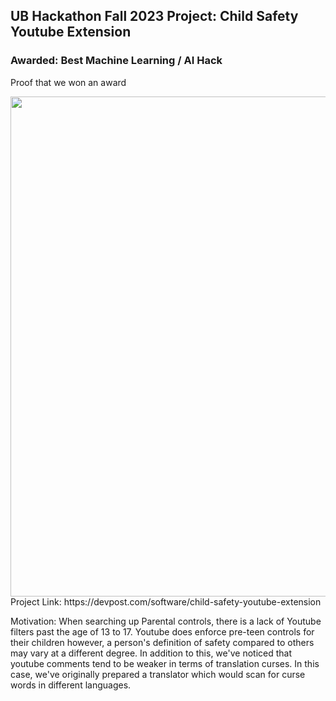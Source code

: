 ## UB Hackathon Fall 2023 Project: Child Safety Youtube Extension 
### Awarded: Best Machine Learning / AI Hack
<!--Just know that I'm still working on this---->
<!--Will find an image of us standing with the Hackathon Best Machine LEarning HAck thing later on.-->
Proof that we won an award
<div>
  <img src=https://github.com/user-attachments/assets/dccb10af-a97a-484c-ac2d-c7ba339a18ee width=800></img>
</div>
Project Link: https://devpost.com/software/child-safety-youtube-extension

Motivation: When searching up Parental controls, there is a lack of Youtube filters past the age of 13 to 17. Youtube does enforce pre-teen controls for their children however, a person's definition of safety compared to others may vary at a different degree. In addition to this, we've noticed that youtube comments tend to be weaker in terms of translation curses. In this case, we've originally prepared a translator which would scan for curse words in different languages.
